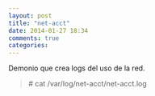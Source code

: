 ```yaml
---
layout: post
title: "net-acct"
date: 2014-01-27 18:34
comments: true
categories: 
---
```

Demonio que crea logs del uso de la red. 

>\# cat /var/log/net-acct/net-acct.log

